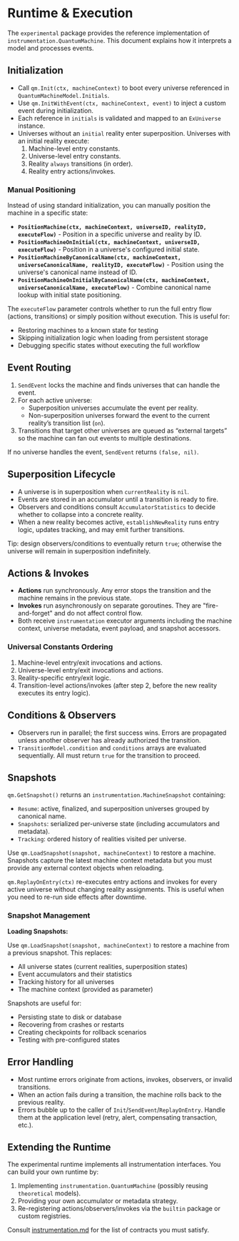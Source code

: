 # Runtime & Execution

The `experimental` package provides the reference implementation of `instrumentation.QuantumMachine`.
This document explains how it interprets a model and processes events.

## Initialization

- Call `qm.Init(ctx, machineContext)` to boot every universe referenced in `QuantumMachineModel.Initials`.
- Use `qm.InitWithEvent(ctx, machineContext, event)` to inject a custom event during initialization.
- Each reference in `initials` is validated and mapped to an `ExUniverse` instance.
- Universes without an `initial` reality enter superposition. Universes with an initial reality execute:
  1. Machine-level entry constants.
  2. Universe-level entry constants.
  3. Reality `always` transitions (in order).
  4. Reality entry actions/invokes.

### Manual Positioning

Instead of using standard initialization, you can manually position the machine in a specific state:

- **`PositionMachine(ctx, machineContext, universeID, realityID, executeFlow)`** - Position in a specific universe and reality by ID.
- **`PositionMachineOnInitial(ctx, machineContext, universeID, executeFlow)`** - Position in a universe's configured initial state.
- **`PositionMachineByCanonicalName(ctx, machineContext, universeCanonicalName, realityID, executeFlow)`** - Position using the universe's canonical name instead of ID.
- **`PositionMachineOnInitialByCanonicalName(ctx, machineContext, universeCanonicalName, executeFlow)`** - Combine canonical name lookup with initial state positioning.

The `executeFlow` parameter controls whether to run the full entry flow (actions, transitions) or simply position without execution. This is useful for:

- Restoring machines to a known state for testing
- Skipping initialization logic when loading from persistent storage
- Debugging specific states without executing the full workflow

## Event Routing

1. `SendEvent` locks the machine and finds universes that can handle the event.
2. For each active universe:
   - Superposition universes accumulate the event per reality.
   - Non-superposition universes forward the event to the current reality’s transition list (`on`).
3. Transitions that target other universes are queued as “external targets” so the machine can fan out
   events to multiple destinations.

If no universe handles the event, `SendEvent` returns `(false, nil)`.

## Superposition Lifecycle

- A universe is in superposition when `currentReality` is `nil`.
- Events are stored in an accumulator until a transition is ready to fire.
- Observers and conditions consult `AccumulatorStatistics` to decide whether to collapse into a
  concrete reality.
- When a new reality becomes active, `establishNewReality` runs entry logic, updates tracking, and
  may emit further transitions.

Tip: design observers/conditions to eventually return `true`; otherwise the universe will remain in
superposition indefinitely.

## Actions & Invokes

- **Actions** run synchronously. Any error stops the transition and the machine remains in the previous
  state.
- **Invokes** run asynchronously on separate goroutines. They are "fire-and-forget" and do not affect
  control flow.
- Both receive `instrumentation` executor arguments including the machine context, universe metadata,
  event payload, and snapshot accessors.

### Universal Constants Ordering

1. Machine-level entry/exit invocations and actions.
2. Universe-level entry/exit invocations and actions.
3. Reality-specific entry/exit logic.
4. Transition-level actions/invokes (after step 2, before the new reality executes its entry logic).

## Conditions & Observers

- Observers run in parallel; the first success wins. Errors are propagated unless another observer has
  already authorized the transition.
- `TransitionModel.condition` and `conditions` arrays are evaluated sequentially. All must return `true`
  for the transition to proceed.

## Snapshots

`qm.GetSnapshot()` returns an `instrumentation.MachineSnapshot` containing:

- `Resume`: active, finalized, and superposition universes grouped by canonical name.
- `Snapshots`: serialized per-universe state (including accumulators and metadata).
- `Tracking`: ordered history of realities visited per universe.

Use `qm.LoadSnapshot(snapshot, machineContext)` to restore a machine. Snapshots capture the latest
machine context metadata but you must provide any external context objects when reloading.

`qm.ReplayOnEntry(ctx)` re-executes entry actions and invokes for every active universe without
changing reality assignments. This is useful when you need to re-run side effects after downtime.

### Snapshot Management

**Loading Snapshots:**

Use `qm.LoadSnapshot(snapshot, machineContext)` to restore a machine from a previous snapshot. This replaces:

- All universe states (current realities, superposition states)
- Event accumulators and their statistics
- Tracking history for all universes
- The machine context (provided as parameter)

Snapshots are useful for:

- Persisting state to disk or database
- Recovering from crashes or restarts
- Creating checkpoints for rollback scenarios
- Testing with pre-configured states

## Error Handling

- Most runtime errors originate from actions, invokes, observers, or invalid transitions.
- When an action fails during a transition, the machine rolls back to the previous reality.
- Errors bubble up to the caller of `Init`/`SendEvent`/`ReplayOnEntry`. Handle them at the application
  level (retry, alert, compensating transaction, etc.).

## Extending the Runtime

The experimental runtime implements all instrumentation interfaces. You can build your own runtime by:

1. Implementing `instrumentation.QuantumMachine` (possibly reusing `theoretical` models).
2. Providing your own accumulator or metadata strategy.
3. Re-registering actions/observers/invokes via the `builtin` package or custom registries.

Consult [instrumentation.md](instrumentation.md) for the list of contracts you must satisfy.
